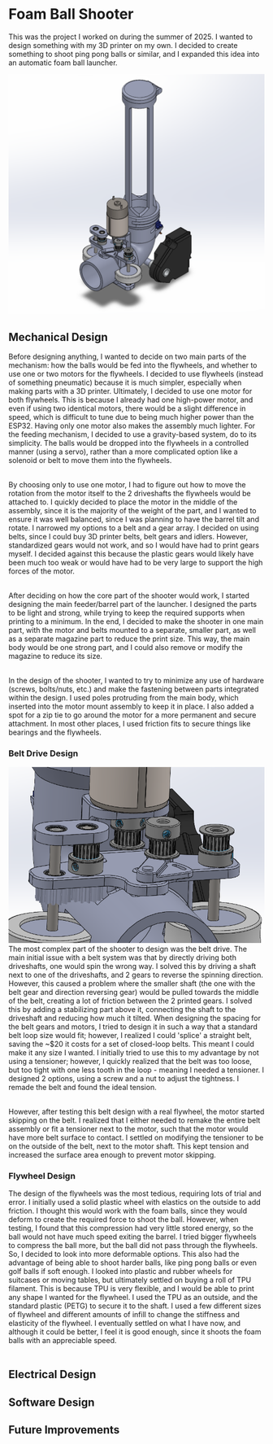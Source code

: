 # Foam Ball Shooter

This was the project I worked on during the summer of 2025. I wanted to design something with my 3D printer on my own. I decided to create something to shoot ping pong balls or similar, and I expanded this idea into an automatic foam ball launcher.

![Image of the foam ball launcher CAD assembly](/Images/Foam-Ball-Launcher.png)

## Mechanical Design
Before designing anything, I wanted to decide on two main parts of the mechanism: how the balls would be fed into the flywheels, and whether to use one or two motors for the flywheels. I decided to use flywheels (instead of something pneumatic) because it is much simpler, especially when making parts with a 3D printer. Ultimately, I decided to use one motor for both flywheels. This is because I already had one high-power motor, and even if using two identical motors, there would be a slight difference in speed, which is difficult to tune due to being much higher power than the ESP32. Having only one motor also makes the assembly much lighter. For the feeding mechanism, I decided to use a gravity-based system, do to its simplicity. The balls would be dropped into the flywheels in a controlled manner (using a servo), rather than a more complicated option like a solenoid or belt to move them into the flywheels.<br/><br/>

By choosing only to use one motor, I had to figure out how to move the rotation from the motor itself to the 2 driveshafts the flywheels would be attached to. I quickly decided to place the motor in the middle of the assembly, since it is the majority of the weight of the part, and I wanted to ensure it was well balanced, since I was planning to have the barrel tilt and rotate. I narrowed my options to a belt and a gear array. I decided on using belts, since I could buy 3D printer belts, belt gears and idlers. However, standardized gears would not work, and so I would have had to print gears myself. I decided against this because the plastic gears would likely have been much too weak or would have had to be very large to support the high forces of the motor. <br/><br/>

After deciding on how the core part of the shooter would work, I started designing the main feeder/barrel part of the launcher. I designed the parts to be light and strong, while trying to keep the required supports when printing to a minimum. In the end, I decided to make the shooter in one main part, with the motor and belts mounted to a separate, smaller part, as well as a separate magazine part to reduce the print size. This way, the main body would be one strong part, and I could also remove or modify the magazine to reduce its size. <br/><br/>

In the design of the shooter, I wanted to try to minimize any use of hardware (screws, bolts/nuts, etc.) and make the fastening between parts integrated within the design. I used poles protruding from the main body, which inserted into the motor mount assembly to keep it in place. I also added a spot for a zip tie to go around the motor for a more permanent and secure attachment. In most other places, I used friction fits to secure things like bearings and the flywheels.

### Belt Drive Design
![Close-up of the belt drive CAD](/Images/Belt-Drive.png)
The most complex part of the shooter to design was the belt drive. The main initial issue with a belt system was that by directly driving both driveshafts, one would spin the wrong way. I solved this by driving a shaft next to one of the driveshafts, and 2 gears to reverse the spinning direction. However, this caused a problem where the smaller shaft (the one with the belt gear and direction reversing gear) would be pulled towards the middle of the belt, creating a lot of friction between the 2 printed gears. I solved this by adding a stabilizing part above it, connecting the shaft to the driveshaft and reducing how much it tilted. When designing the spacing for the belt gears and motors, I tried to design it in such a way that a standard belt loop size would fit; however, I realized I could 'splice' a straight belt, saving the ~$20 it costs for a set of closed-loop belts. This meant I could make it any size I wanted. I initially tried to use this to my advantage by not using a tensioner; however, I quickly realized that the belt was too loose, but too tight with one less tooth in the loop - meaning I needed a tensioner. I designed 2 options, using a screw and a nut to adjust the tightness. I remade the belt and found the ideal tension.<br/><br/>

However, after testing this belt design with a real flywheel, the motor started skipping on the belt. I realized that I either needed to remake the entire belt assembly or fit a tensioner next to the motor, such that the motor would have more belt surface to contact. I settled on modifying the tensioner to be on the outside of the belt, next to the motor shaft. This kept tension and increased the surface area enough to prevent motor skipping.

### Flywheel Design

The design of the flywheels was the most tedious, requiring lots of trial and error. I initially used a solid plastic wheel with elastics on the outside to add friction. I thought this would work with the foam balls, since they would deform to create the required force to shoot the ball. However, when testing, I found that this compression had very little stored energy, so the ball would not have much speed exiting the barrel. I tried bigger flywheels to compress the ball more, but the ball did not pass through the flywheels. So, I decided to look into more deformable options. This also had the advantage of being able to shoot harder balls, like ping pong balls or even golf balls if soft enough. I looked into plastic and rubber wheels for suitcases or moving tables, but ultimately settled on buying a roll of TPU filament. This is because TPU is very flexible, and I would be able to print any shape I wanted for the flywheel. I used the TPU as an outside, and the standard plastic (PETG) to secure it to the shaft. I used a few different sizes of flywheel and different amounts of infill to change the stiffness and elasticity of the flywheel. I eventually settled on what I have now, and although it could be better, I feel it is good enough, since it shoots the foam balls with an appreciable speed.<br/><br/>

## Electrical Design

## Software Design

## Future Improvements
